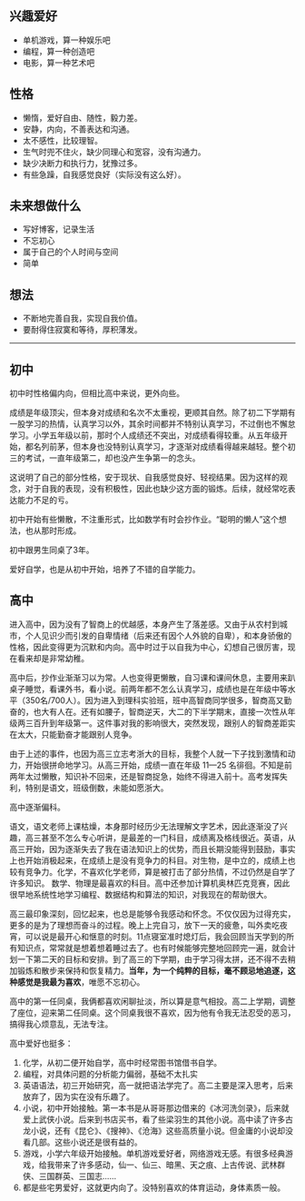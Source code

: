 ## 兴趣爱好

- 单机游戏，算一种娱乐吧
- 编程，算一种创造吧
- 电影，算一种艺术吧

## 性格

- 懒惰，爱好自由、随性，毅力差。
- 安静，内向，不善表达和沟通。
- 太不感性，比较理智。
- 生气时兜不住火，缺少同理心和宽容，没有沟通力。
- 缺少决断力和执行力，犹豫过多。
- 有些急躁，自我感觉良好（实际没有这么好）。

## 未来想做什么

- 写好博客，记录生活
- 不忘初心
- 属于自己的个人时间与空间
- 简单

## 想法

- 不断地完善自我，实现自我价值。
- 要耐得住寂寞和等待，厚积薄发。

---------------


## 初中

初中时性格偏内向，但相比高中来说，更外向些。

成绩是年级顶尖，但本身对成绩和名次不太重视，更顺其自然。除了初二下学期有一股学习的热情，认真学习以外，其余时间都并不特别认真学习，不过倒也不懈怠学习。小学五年级以前，那时个人成绩还不突出，对成绩看得较重。从五年级开始，都名列前茅，但本身也没特别认真学习，才逐渐对成绩看得越来越轻。整个初三的考试，一直年级第二，却也没产生争第一的念头。

这说明了自己的部分性格，安于现状、自我感觉良好、轻视结果。因为这样的观念，对于自我的表现，没有积极性，因此也缺少这方面的锻炼。后续，就经常吃表达能力不足的亏。

初中开始有些懒散，不注重形式，比如数学有时会抄作业。“聪明的懒人”这个想法，也从那时形成。

初中跟男生同桌了3年。

爱好自学，也是从初中开始，培养了不错的自学能力。


## 高中

进入高中，因为没有了智商上的优越感，本身产生了落差感。又由于从农村到城市，个人见识少而引发的自卑情绪（后来还有因个人外貌的自卑），和本身骄傲的性格，因此变得更为沉默和内向。高中时过于以自我为中心，幻想自己很厉害，现在看来却是非常幼稚。

高中后，抄作业渐渐习以为常。人也变得更懒散，自习课和课间休息，主要用来趴桌子睡觉，看课外书，看小说。前两年都不怎么认真学习，成绩也是在年级中等水平（350名/700人）。因为进入到理科实验班，班中高智商同学很多，智商高又勤奋的，也大有人在。还有如腰子，智商逆天，大二的下半学期末，直接一次性从年级两三百升到年级第一。这件事对我的影响很大，突然发现，跟别人的智商差距实在太大，只能勤奋才能跟别人竞争。

由于上述的事件，也因为高三立志考浙大的目标，我整个人就一下子找到激情和动力，开始很拼命地学习。从高三开始，成绩一直在年级 11—25 名徘徊。不知是前两年太过懒散，知识补不回来，还是智商捉急，始终不得进入前十。高考发挥失利，特别是语文，班级倒数，未能如愿浙大。

高中逐渐偏科。

语文，语文老师上课枯燥，本身那时经历少无法理解文字艺术，因此逐渐没了兴趣，高三甚至不怎么专心听讲，是最差的一门科目，成绩离及格线很近。英语，从高三开始，因为逐渐失去了我在语法知识上的优势，而且长期没能得到鼓励，事实上也开始消极起来，在成绩上是没有竞争力的科目。对生物，是中立的，成绩上也较有竞争力。化学，不喜欢化学老师，算是被打击了部分热情，不过仍然是自学了许多知识。 数学、物理是最喜欢的科目。高中还参加计算机奥林匹克竞赛，因此很早地系统性地学习编程、数据结构和算法的知识，对我现在的帮助很大。

高三最印象深刻，回忆起来，也总是能够令我感动和怀念。不仅仅因为过得充实，更多的是为了理想而奋斗的过程。晚上上完自习，放下一天的疲惫，叫外卖吃夜宵，可以说是最开心和惬意的时刻。11点寝室准时熄灯后，我会回顾当天学到的所有知识点，常常就是想着想着睡过去了。也有时候能够完整地回顾完一遍，就会计划一下第二天的目标和安排。到了高三的下学期，由于学习得太拼，还不得不去稍加锻炼和散步来保持和恢复精力。**当年，为一个纯粹的目标，毫不顾忌地追逐，这种感觉是我最为喜欢**，唯愿不忘初心。

高中的第一任同桌，我俩都喜欢闲聊扯淡，所以算是意气相投。高二上学期，调整了座位，迎来第二任同桌。这个同桌我很不喜欢，因为他有令我无法忍受的恶习，搞得我心烦意乱，无法专注。

高中爱好也挺多：

1. 化学，从初二便开始自学，高中时经常图书馆借书自学。
2. 编程，对具体问题的分析能力偏弱，基础不太扎实
3. 英语语法，初三开始研究，高一就把语法学完了。高二主要是深入思考，后来放弃了，因为实在没有乐趣了。
4. 小说，初中开始接触。第一本书是从哥哥那边借来的《冰河洗剑录》，后来就爱上武侠小说。后来到书店买书，看了些梁羽生的其他小说。高中读了许多古龙小说，还有《昆仑》、《搜神》、《沧海》这些高质量小说。但金庸的小说却没看几部。这些小说还是很有益的。
5. 游戏，小学六年级开始接触。单机游戏爱好者，网络游戏无感。有很多经典游戏，给我带来了许多感动，仙一、仙三、暗黑、天之痕、上古传说、武林群侠、三国群英、三国志......
6. 都是些宅男爱好，这就更内向了。没特别喜欢的体育运动，身体素质一般。